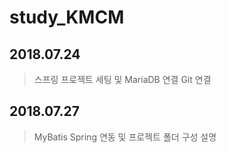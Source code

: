 # study_KMCM

## 2018.07.24
> 스프링 프로젝트 세팅 및 MariaDB 연결
 Git 연결

## 2018.07.27
> MyBatis Spring 연동 및 프로젝트 폴더 구성 설명
